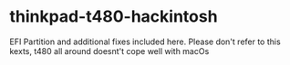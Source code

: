 # thinkpad-t480-hackintosh
EFI Partition and additional fixes included here.
Please don't refer to this kexts, t480 all around doesnt't cope well with macOs
